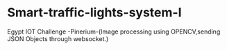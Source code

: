 # Smart-traffic-lights-system-I
Egypt IOT Challenge -Pinerium-(Image processing using OPENCV,sending JSON Objects through websocket.)
